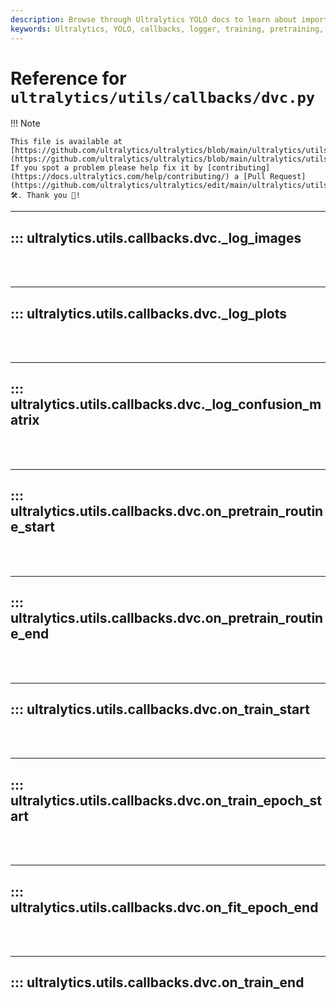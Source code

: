 ```yaml
---
description: Browse through Ultralytics YOLO docs to learn about important logging and callback functions used in training and pretraining models.
keywords: Ultralytics, YOLO, callbacks, logger, training, pretraining, machine learning, models
---
```


# Reference for `ultralytics/utils/callbacks/dvc.py`

!!! Note

    This file is available at [https://github.com/ultralytics/ultralytics/blob/main/ultralytics/utils/callbacks/dvc.py](https://github.com/ultralytics/ultralytics/blob/main/ultralytics/utils/callbacks/dvc.py). If you spot a problem please help fix it by [contributing](https://docs.ultralytics.com/help/contributing/) a [Pull Request](https://github.com/ultralytics/ultralytics/edit/main/ultralytics/utils/callbacks/dvc.py) 🛠️. Thank you 🙏!

---
## ::: ultralytics.utils.callbacks.dvc._log_images
<br><br>

---
## ::: ultralytics.utils.callbacks.dvc._log_plots
<br><br>

---
## ::: ultralytics.utils.callbacks.dvc._log_confusion_matrix
<br><br>

---
## ::: ultralytics.utils.callbacks.dvc.on_pretrain_routine_start
<br><br>

---
## ::: ultralytics.utils.callbacks.dvc.on_pretrain_routine_end
<br><br>

---
## ::: ultralytics.utils.callbacks.dvc.on_train_start
<br><br>

---
## ::: ultralytics.utils.callbacks.dvc.on_train_epoch_start
<br><br>

---
## ::: ultralytics.utils.callbacks.dvc.on_fit_epoch_end
<br><br>

---
## ::: ultralytics.utils.callbacks.dvc.on_train_end
<br><br>
